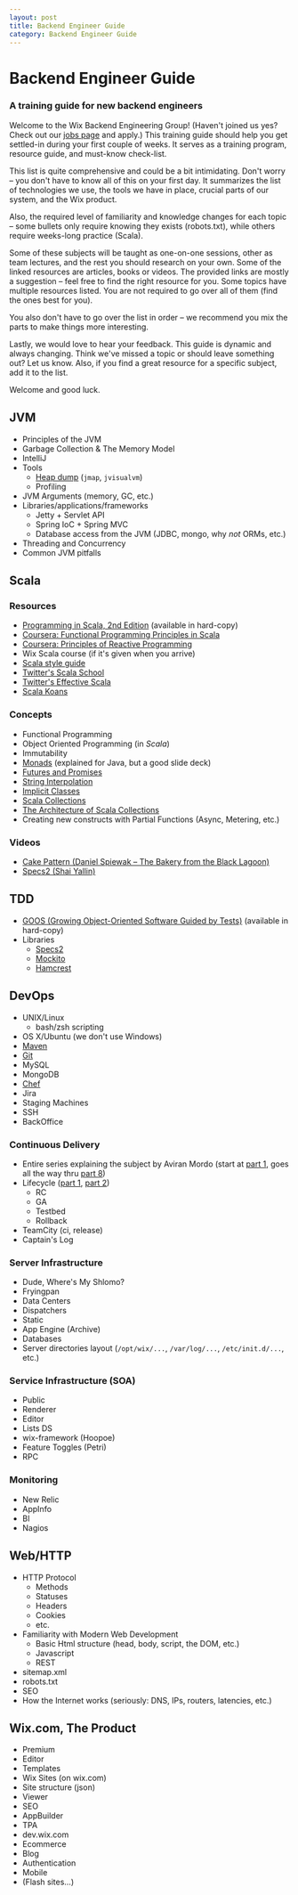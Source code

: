 ```yaml
---
layout: post
title: Backend Engineer Guide
category: Backend Engineer Guide
---
```


# Backend Engineer Guide

### A training guide for new backend engineers

Welcome to the Wix Backend Engineering Group! (Haven't joined us yes? Check out our [jobs page](http://www.wix.com/jobs/main) and apply.) This training guide should help you get settled-in during your first couple of weeks. It serves as a training program, resource guide, and must-know check-list.

This list is quite comprehensive and could be a bit intimidating. Don't worry – you don't have to know all of this on your first day. It summarizes the list of technologies we use, the tools we have in place, crucial parts of our system, and the Wix product.

Also, the required level of familiarity and knowledge changes for each topic – some bullets only require knowing they exists (robots.txt), while others require weeks-long practice (Scala).

Some of these subjects will be taught as one-on-one sessions, other as team lectures, and the rest you should research on your own. Some of the linked resources are articles, books or videos. The provided links are mostly a suggestion – feel free to find the right resource for you. Some topics have multiple resources listed. You are not required to go over all of them (find the ones best for you).

You also don't have to go over the list in order – we recommend you mix the parts to make things more interesting.

Lastly, we would love to hear your feedback. This guide is dynamic and always changing. Think we've missed a topic or should leave something out? Let us know. Also, if you find a great resource for a specific subject, add it to the list.

Welcome and good luck.




## JVM

* Principles of the JVM
* Garbage Collection & The Memory Model
* IntelliJ
* Tools
    * [Heap dump](/backend-engineer-guide/heap-dump) (`jmap`, `jvisualvm`)
    * Profiling
* JVM Arguments (memory, GC, etc.)
* Libraries/applications/frameworks
    * Jetty + Servlet API
    * Spring IoC + Spring MVC
    * Database access from the JVM (JDBC, mongo, why *not* ORMs, etc.)
* Threading and Concurrency
* Common JVM pitfalls

## Scala

### Resources

* [Programming in Scala, 2nd Edition](http://booksites.artima.com/programming_in_scala_2ed) (available in hard-copy)
* [Coursera: Functional Programming Principles in Scala](https://www.coursera.org/course/progfun)
* [Coursera: Principles of Reactive Programming](https://www.coursera.org/course/reactive)
* Wix Scala course (if it's given when you arrive)
* [Scala style guide](http://docs.scala-lang.org/style/)
* [Twitter's Scala School](http://twitter.github.io/scala_school/)
* [Twitter's Effective Scala](http://twitter.github.io/effectivescala/)
* [Scala Koans](http://www.scalakoans.org/)

### Concepts

* Functional Programming
* Object Oriented Programming (in *Scala*)
* Immutability
* [Monads](http://www.slideshare.net/mariofusco/monadic-java) (explained for Java, but a good slide deck)
* [Futures and Promises](http://docs.scala-lang.org/overviews/core/futures.html)
* [String Interpolation](http://docs.scala-lang.org/overviews/core/string-interpolation.html)
* [Implicit Classes](http://docs.scala-lang.org/overviews/core/implicit-classes.html)
* [Scala Collections](http://docs.scala-lang.org/overviews/collections/introduction.html)
* [The Architecture of Scala Collections](http://docs.scala-lang.org/overviews/core/architecture-of-scala-collections.html)
* Creating new constructs with Partial Functions (Async, Metering, etc.)

### Videos

* [Cake Pattern (Daniel Spiewak – The Bakery from the Black Lagoon)](http://www.youtube.com/watch?v=yLbdw06tKPQ)
* [Specs2 (Shai Yallin)](http://www.parleys.com/play/524bdf28e4b0f744c977b457)



## TDD

* [GOOS (Growing Object-Oriented Software Guided by Tests)](http://www.growing-object-oriented-software.com/) (available in hard-copy)
* Libraries
    * [Specs2](http://etorreborre.github.io/specs2/)
    * [Mockito](https://code.google.com/p/mockito/)
    * [Hamcrest](http://hamcrest.org/)




## DevOps

* UNIX/Linux
    * bash/zsh scripting
* OS X/Ubuntu (we don't use Windows)
* [Maven](/backend-engineer-guide/maven)
* [Git](/backend-engineer-guide/git)
* MySQL
* MongoDB
* [Chef](http://www.opscode.com/chef/)
* Jira
* Staging Machines
* SSH
* BackOffice

### Continuous Delivery

* Entire series explaining the subject by Aviran Mordo (start at [part 1](http://www.aviransplace.com/2013/03/16/the-roard-to-continues-delivery-part-1/), goes all the way thru [part 8](http://www.aviransplace.com/2013/08/15/continuous-delivery-part-8-deploying-to-production/))
* Lifecycle ([part 1](http://wix.io/2013/07/24/lifecycle-wix-integrated-cicd-dashboard/), [part 2](http://wix.io/2013/09/01/lifecycle-dependency-management-algorithm-part-2-of-the-lifecycle-series/))
    * RC
    * GA
    * Testbed
    * Rollback
* TeamCity (ci, release)
* Captain's Log

### Server Infrastructure

* Dude, Where's My Shlomo?
* Fryingpan
* Data Centers
* Dispatchers
* Static
* App Engine (Archive)
* Databases
* Server directories layout (`/opt/wix/...`, `/var/log/...`, `/etc/init.d/...`, etc.)

### Service Infrastructure (SOA)

* Public
* Renderer
* Editor
* Lists DS
* wix-framework (Hoopoe)
* Feature Toggles (Petri)
* RPC

### Monitoring

* New Relic
* AppInfo
* BI
* Nagios



## Web/HTTP

* HTTP Protocol
    * Methods
    * Statuses
    * Headers
    * Cookies
    * etc.
* Familiarity with Modern Web Development
    * Basic Html structure (head, body, script, the DOM, etc.)
    * Javascript
    * REST
* sitemap.xml
* robots.txt
* SEO
* How the Internet works (seriously: DNS, IPs, routers, latencies, etc.)



## Wix.com, The Product

* Premium
* Editor
* Templates
* Wix Sites (on wix.com)
* Site structure (json)
* Viewer
* SEO
* AppBuilder
* TPA
* dev.wix.com
* Ecommerce
* Blog
* Authentication
* Mobile
* (Flash sites...)

